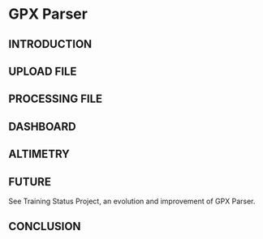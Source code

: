 # GPX Parser #

## INTRODUCTION ##

## UPLOAD FILE ##

## PROCESSING FILE ##

## DASHBOARD ##

## ALTIMETRY ##

## FUTURE ##

See Training Status Project, an evolution and improvement of GPX Parser.

## CONCLUSION ##